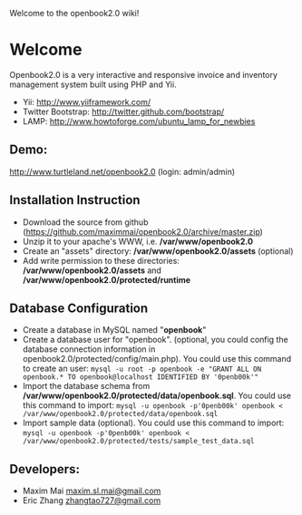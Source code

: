 Welcome to the openbook2.0 wiki!

# Welcome

Openbook2.0 is a very interactive and responsive invoice and inventory management system built using PHP and Yii. 
* Yii: http://www.yiiframework.com/
* Twitter Bootstrap: http://twitter.github.com/bootstrap/
* LAMP: http://www.howtoforge.com/ubuntu_lamp_for_newbies

## Demo: 
http://www.turtleland.net/openbook2.0 (login: admin/admin)

## Installation Instruction
* Download the source from github (https://github.com/maximmai/openbook2.0/archive/master.zip)
* Unzip it to your apache's WWW, i.e. **/var/www/openbook2.0**
* Create an "assets" directory: **/var/www/openbook2.0/assets** (optional)
* Add write permission to these directories: **/var/www/openbook2.0/assets** and **/var/www/openbook2.0/protected/runtime**

## Database Configuration
* Create a database in MySQL named "**openbook**"
* Create a database user for "openbook". (optional, you could config the database connection information in openbook2.0/protected/config/main.php). You could use this command to create an user:
`mysql -u root -p openbook -e "GRANT ALL ON openbook.* TO openbook@localhost IDENTIFIED BY '0penb00k'"`
* Import the database schema from **/var/www/openbook2.0/protected/data/openbook.sql**. You could use this command to import: 
`mysql -u openbook -p'0penb00k' openbook < /var/www/openbook2.0/protected/data/openbook.sql`
* Import sample data (optional). You could use this command to import: 
`mysql -u openbook -p'0penb00k' openbook < /var/www/openbook2.0/protected/tests/sample_test_data.sql`

## Developers:
* Maxim Mai <maxim.sl.mai@gmail.com>
* Eric Zhang <zhangtao727@gmail.com>